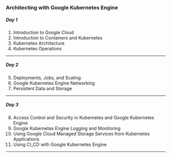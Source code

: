 ### Architecting with Google Kubernetes Engine

##### Day 1
1. Introduction to Google Cloud
2. Introduction to Containers and Kubernetes
3. Kubernetes Architecture
4. Kubernetes Operations
---
##### Day 2
5. Deployments, Jobs, and Scaling
6. Google Kubernetes Engine Networking
7. Persistent Data and Storage
---
##### Day 3
8. Access Control and Security in Kubernetes and Google Kubernetes Engine
9. Google Kubernetes Engine Logging and Monitoring
10. Using Google Cloud Managed Storage Services from Kubernetes Applications
11. Using CI_CD with Google Kubernetes Engine

---

